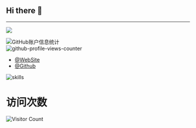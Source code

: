 ## Hi there 👋

---

[![](https://raw.githubusercontent.com/Xhofe/Xhofe/main/out/github-snake-dark.svg)](https://github.com/gift95)


<!--
**gift95/gift95** is a ✨ _special_ ✨ repository because its `README.md` (this file) appears on your GitHub profile.

Here are some ideas to get you started:

- 🔭 I’m currently working on ...
- 🌱 I’m currently learning ...
- 👯 I’m looking to collaborate on ...
- 🤔 I’m looking for help with ...
- 💬 Ask me about ...
- 📫 How to reach me: ...
- 😄 Pronouns: ...
- ⚡ Fun fact: ...
-->

![GitHub账户信息统计](https://github-readme-stats.vercel.app/api/top-langs/?username=gift95&layout=compact&hide_border=false&theme=flat&no-bg=true)  
![github-profile-views-counter](https://komarev.com/ghpvc/?username=gift95&color=brightgreen)

- [@WebSite](https://www.hnlyx.top)
- [@Github](https://github.com/gift95)

![skills](https://skillicons.dev/icons?perline=14&i=java,idea,vscode,git,github,html,js,vue,linux,md,nginx,ps,redis,oracle,mysql)

# 访问次数
![Visitor Count](https://profile-counter.glitch.me/BoomManager/count.svg) 


